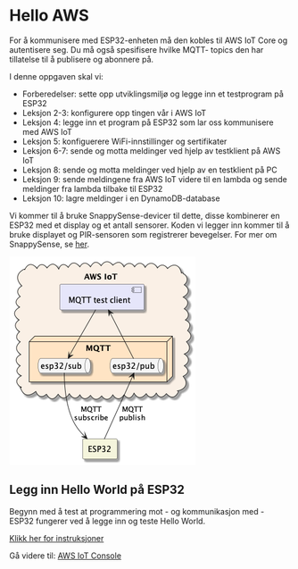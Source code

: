 # Hello AWS

For å kommunisere med ESP32-enheten må den kobles til AWS IoT Core og autentisere seg. Du må også spesifisere hvilke MQTT- topics den har tillatelse til å publisere og abonnere på.

I denne oppgaven skal vi:

* Forberedelser: sette opp utviklingsmiljø og legge inn et testprogram på ESP32
* Leksjon 2-3: konfigurere opp tingen vår i AWS IoT 
* Leksjon 4: legge inn et program på ESP32 som lar oss kommunisere med AWS IoT
* Leksjon 5: konfiguerere WiFi-innstillinger og sertifikater
* Leksjon 6-7: sende og motta meldinger ved hjelp av testklient på AWS IoT
* Leksjon 8: sende og motta meldinger ved hjelp av en testklient på PC
* Leksjon 9: sende meldingene fra AWS IoT videre til en lambda og sende meldinger fra lambda tilbake til ESP32
* Leksjon 10: lagre meldinger i en DynamoDB-database

Vi kommer til å bruke SnappySense-devicer til dette, disse kombinerer en ESP32 med et display og et antall sensorer.  Koden vi legger inn kommer til å bruke displayet og PIR-sensoren som registrerer bevegelser.  For mer om SnappySense, se [her](https://github.com/knowit/snappysense).

![Deployment diagram](./doc/deployment.png)

## Legg inn Hello World på ESP32

Begynn med å test at programmering mot - og kommunikasjon med - ESP32 fungerer ved å legge inn og teste Hello World.

[Klikk her for instruksjoner](HelloWorld/README.md)

Gå videre til: [AWS IoT Console](./2_AWS_IoT_Console.md)

